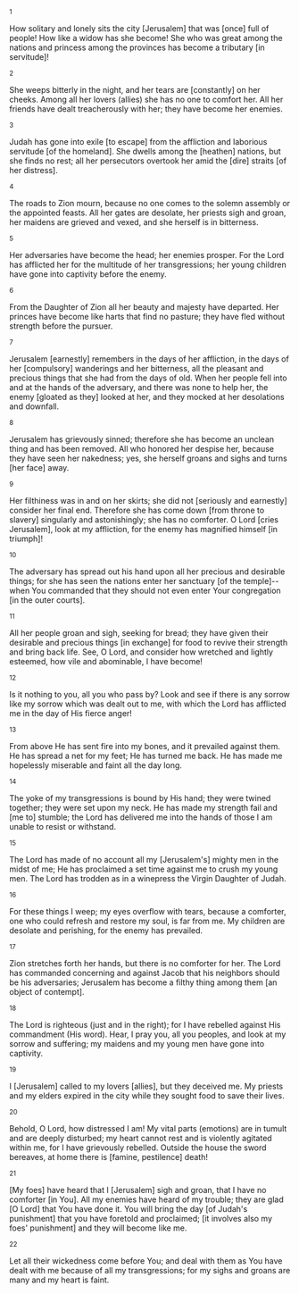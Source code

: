 <sup>1</sup> 

How solitary and lonely sits the city [Jerusalem] that was [once] full of people! How like a widow has she become! She who was great among the nations and princess among the provinces has become a tributary [in servitude]! 

<sup>2</sup> 

She weeps bitterly in the night, and her tears are [constantly] on her cheeks. Among all her lovers (allies) she has no one to comfort her. All her friends have dealt treacherously with her; they have become her enemies. 

<sup>3</sup> 

Judah has gone into exile [to escape] from the affliction and laborious servitude [of the homeland]. She dwells among the [heathen] nations, but she finds no rest; all her persecutors overtook her amid the [dire] straits [of her distress]. 

<sup>4</sup> 

The roads to Zion mourn, because no one comes to the solemn assembly or the appointed feasts. All her gates are desolate, her priests sigh and groan, her maidens are grieved and vexed, and she herself is in bitterness. 

<sup>5</sup> 

Her adversaries have become the head; her enemies prosper. For the Lord has afflicted her for the multitude of her transgressions; her young children have gone into captivity before the enemy. 

<sup>6</sup> 

From the Daughter of Zion all her beauty and majesty have departed. Her princes have become like harts that find no pasture; they have fled without strength before the pursuer. 

<sup>7</sup> 

Jerusalem [earnestly] remembers in the days of her affliction, in the days of her [compulsory] wanderings and her bitterness, all the pleasant and precious things that she had from the days of old. When her people fell into and at the hands of the adversary, and there was none to help her, the enemy [gloated as they] looked at her, and they mocked at her desolations and downfall. 

<sup>8</sup> 

Jerusalem has grievously sinned; therefore she has become an unclean thing and has been removed. All who honored her despise her, because they have seen her nakedness; yes, she herself groans and sighs and turns [her face] away. 

<sup>9</sup> 

Her filthiness was in and on her skirts; she did not [seriously and earnestly] consider her final end. Therefore she has come down [from throne to slavery] singularly and astonishingly; she has no comforter. O Lord [cries Jerusalem], look at my affliction, for the enemy has magnified himself [in triumph]! 

<sup>10</sup> 

The adversary has spread out his hand upon all her precious and desirable things; for she has seen the nations enter her sanctuary [of the temple]--when You commanded that they should not even enter Your congregation [in the outer courts]. 

<sup>11</sup> 

All her people groan and sigh, seeking for bread; they have given their desirable and precious things [in exchange] for food to revive their strength and bring back life. See, O Lord, and consider how wretched and lightly esteemed, how vile and abominable, I have become! 

<sup>12</sup> 

Is it nothing to you, all you who pass by? Look and see if there is any sorrow like my sorrow which was dealt out to me, with which the Lord has afflicted me in the day of His fierce anger! 

<sup>13</sup> 

From above He has sent fire into my bones, and it prevailed against them. He has spread a net for my feet; He has turned me back. He has made me hopelessly miserable and faint all the day long. 

<sup>14</sup> 

The yoke of my transgressions is bound by His hand; they were twined together; they were set upon my neck. He has made my strength fail and [me to] stumble; the Lord has delivered me into the hands of those I am unable to resist or withstand. 

<sup>15</sup> 

The Lord has made of no account all my [Jerusalem's] mighty men in the midst of me; He has proclaimed a set time against me to crush my young men. The Lord has trodden as in a winepress the Virgin Daughter of Judah. 

<sup>16</sup> 

For these things I weep; my eyes overflow with tears, because a comforter, one who could refresh and restore my soul, is far from me. My children are desolate and perishing, for the enemy has prevailed. 

<sup>17</sup> 

Zion stretches forth her hands, but there is no comforter for her. The Lord has commanded concerning and against Jacob that his neighbors should be his adversaries; Jerusalem has become a filthy thing among them [an object of contempt]. 

<sup>18</sup> 

The Lord is righteous (just and in the right); for I have rebelled against His commandment (His word). Hear, I pray you, all you peoples, and look at my sorrow and suffering; my maidens and my young men have gone into captivity. 

<sup>19</sup> 

I [Jerusalem] called to my lovers [allies], but they deceived me. My priests and my elders expired in the city while they sought food to save their lives. 

<sup>20</sup> 

Behold, O Lord, how distressed I am! My vital parts (emotions) are in tumult and are deeply disturbed; my heart cannot rest and is violently agitated within me, for I have grievously rebelled. Outside the house the sword bereaves, at home there is [famine, pestilence] death! 

<sup>21</sup> 

[My foes] have heard that I [Jerusalem] sigh and groan, that I have no comforter [in You]. All my enemies have heard of my trouble; they are glad [O Lord] that You have done it. You will bring the day [of Judah's punishment] that you have foretold and proclaimed; [it involves also my foes' punishment] and they will become like me. 

<sup>22</sup> 

Let all their wickedness come before You; and deal with them as You have dealt with me because of all my transgressions; for my sighs and groans are many and my heart is faint.